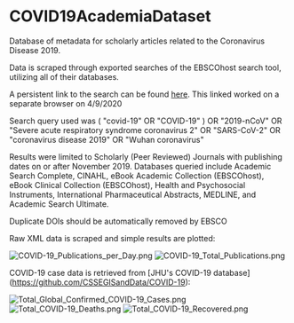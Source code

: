 # COVID19AcademiaDataset
Database of metadata for scholarly articles related to the Coronavirus Disease 2019.

Data is scraped through exported searches of the EBSCOhost search tool, utilizing all of their databases.

A persistent link to the search can be found [here](http://libproxy.temple.edu/login?url=http://search.ebscohost.com/login.aspx?direct=true&db=e000xna&db=e600xww&db=a9h&db=cin20&db=hpi&db=ipa&db=cmedm&db=asn&bquery=(+%26quot%3bcovid-19%26quot%3b+OR+%26quot%3bCOVID-19%26quot%3b+)+OR+%26quot%3b2019-nCoV%26quot%3b+OR+%26quot%3bSevere+acute+respiratory+syndrome+coronavirus+2%26quot%3b+OR+%26quot%3bSARS-CoV-2%26quot%3b+OR+%26quot%3bcoronavirus+disease+2019%26quot%3b+OR+%26quot%3bWuhan+coronavirus%26quot%3b&cli0=RV&clv0=Y&cli1=DT1&clv1=201911-000001&type=1&searchMode=Standard&site=ehost-live&scope=site). This linked worked on a separate browser on 4/9/2020

Search query used was 
( "covid-19" OR "COVID-19" ) OR 
"2019-nCoV" OR 
"Severe acute respiratory syndrome coronavirus 2" OR 
"SARS-CoV-2" OR 
"coronavirus disease 2019" OR 
"Wuhan coronavirus"

Results were limited to Scholarly (Peer Reviewed) Journals with publishing dates on or after November 2019. Databases queried include Academic Search Complete, CINAHL, eBook Academic Collection (EBSCOhost), eBook Clinical Collection (EBSCOhost), Health and Psychosocial Instruments, International Pharmaceutical Abstracts, MEDLINE, and Academic Search Ultimate.

Duplicate DOIs should be automatically removed by EBSCO

Raw XML data is scraped and simple results are plotted:

![COVID-19_Publications_per_Day.png](https://github.com/jakesmells/COVID19AcademiaDataset/blob/master/media/COVID-19_Publications_per_Day.png)
![COVID-19_Total_Publications.png](https://raw.githubusercontent.com/jakesmells/COVID19AcademiaDataset/master/Images/COVID-19_Total_Publications.png)

COVID-19 case data is retrieved from [JHU's COVID-19 database]
(https://github.com/CSSEGISandData/COVID-19):

![Total_Global_Confirmed_COVID-19_Cases.png](https://github.com/jakesmells/COVID19AcademiaDataset/blob/master/media/Total_Global_Confirmed_COVID-19_Cases.png)
![Total_COVID-19_Deaths.png](https://github.com/jakesmells/COVID19AcademiaDataset/blob/master/media/Total_COVID-19_Deaths.png)
![Total_COVID-19_Recovered.png](https://github.com/jakesmells/COVID19AcademiaDataset/blob/master/media/Total_COVID-19_Recovered.png)
